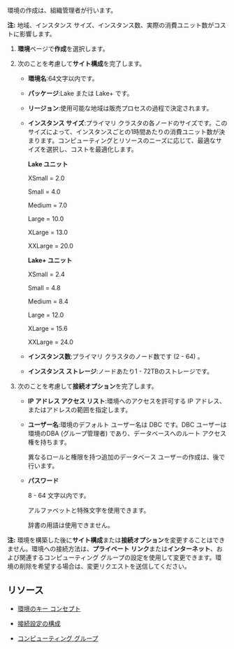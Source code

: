 環境の作成は、組織管理者が行います。

**注:** 地域、インスタンス サイズ、インスタンス数、実際の消費ユニット数がコストに影響します。

1.  **環境**ページで**作成**を選択します。

2.  次のことを考慮して**サイト構成**を完了します。

    -   **環境名**:64文字以内です。

    -   **パッケージ**:Lake または Lake+ です。

    -   **リージョン**:使用可能な地域は販売プロセスの過程で決定されます。

    -   **インスタンス サイズ**:プライマリ クラスタの各ノードのサイズです。このサイズによって、インスタンスごとの1時間あたりの消費ユニット数が決まります。コンピューティングとリソースのニーズに応じて、最適なサイズを選択し、コストを最適化します。

        **Lake ユニット**

        XSmall = 2.0

        Small = 4.0

        Medium = 7.0

        Large = 10.0

        XLarge = 13.0

        XXLarge = 20.0

        **Lake+ ユニット**

        XSmall = 2.4

        Small = 4.8

        Medium = 8.4

        Large = 12.0

        XLarge = 15.6

        XXLarge = 24.0

    -   **インスタンス数**:プライマリ クラスタのノード数です (2 - 64) 。

    -   **インスタンス ストレージ**:ノードあたり1 - 72TBのストレージです。

3.  次のことを考慮して**接続オプション**を完了します。

    -   **IP アドレス アクセス リスト**:環境へのアクセスを許可する IP アドレス、またはアドレスの範囲を指定します。

    -   **ユーザー名**:環境のデフォルト ユーザー名は DBC です。DBC ユーザーは環境のDBA (グループ管理者) であり、データベースへのルート アクセス権を持ちます。

        異なるロールと権限を持つ追加のデータベース ユーザーの作成は、後で行います。

    -   **パスワード**

        8 - 64 文字以内です。

        アルファベットと特殊文字を使用できます。

        辞書の用語は使用できません。

**注:** 環境を構築した後に**サイト構成**または**接続オプション**を変更することはできません。環境への接続方法は、**プライベート リンク**または**インターネット**、および関連するコンピューティング グループの設定を使用して変更できます。環境の削除を希望する場合は、変更リクエストを送信してください。

リソース
--------

-   [環境のキー コンセプト](nmr1658424425362.md)

-   [接続設定の構成](laq1640280582810.md)

-   [コンピューティング グループ](mqu1640280532737.md)
